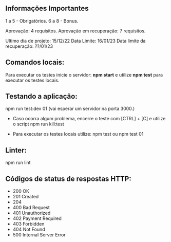 <h2> Informações Importantes </h2>

1 a 5 - Obrigatórios.
6 a 8 - Bonus.

Aprovação: 4 requisitos.
Aprovação em recuperação: 7 requisitos.

Ultimo dia de projeto: 15/12/22
Data Limite: 16/01/23
Data limite da recuperação: ??/01/23

##

<h2>Comandos locais:</h2>

Para executar os testes inicie o servidor: <b>npm start</b> e utilize <b>npm test</b> para executar os testes locais.
##

<h2>Testando a aplicação:</h2>

npm run test:dev 01  (vai esperar um servidor na porta 3000.)


* Caso ocorra algum problema, encerre o teste com [CTRL] + [C] e utilize o script npm run kill:test

* Para executar os testes locais utilize: npm test ou npm test 01


##

<h2>Linter:</h2>

npm run lint

##

<h2>Códigos de status de respostas HTTP:</h2>

* 200 OK
* 201 Created
* 204
* 400 Bad Request
* 401 Unauthorized
* 402 Payment Required 
* 403 Forbidden
* 404 Not Found
* 500 Internal Server Error
